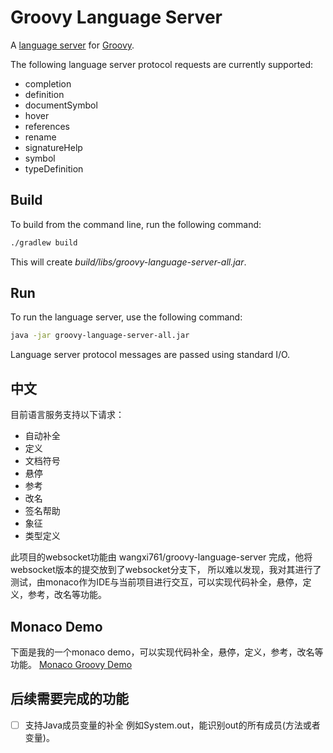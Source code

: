 # Groovy Language Server

A [language server](https://microsoft.github.io/language-server-protocol/) for [Groovy](http://groovy-lang.org/).

The following language server protocol requests are currently supported:

- completion
- definition
- documentSymbol
- hover
- references
- rename
- signatureHelp
- symbol
- typeDefinition

## Build

To build from the command line, run the following command:

```sh
./gradlew build
```

This will create _build/libs/groovy-language-server-all.jar_.

## Run

To run the language server, use the following command:

```sh
java -jar groovy-language-server-all.jar
```

Language server protocol messages are passed using standard I/O.


## 中文

目前语言服务支持以下请求：

- 自动补全
- 定义
- 文档符号
- 悬停
- 参考
- 改名
- 签名帮助
- 象征
- 类型定义

此项目的websocket功能由 wangxi761/groovy-language-server 完成，他将websocket版本的提交放到了websocket分支下，
所以难以发现，我对其进行了测试，由monaco作为IDE与当前项目进行交互，可以实现代码补全，悬停，定义，参考，改名等功能。

## Monaco Demo
下面是我的一个monaco demo，可以实现代码补全，悬停，定义，参考，改名等功能。
[Monaco Groovy Demo](https://github.com/MartinKayJr/groovy-monaco-ide)

## 后续需要完成的功能

- [ ] 支持Java成员变量的补全 例如System.out，能识别out的所有成员(方法或者变量)。
